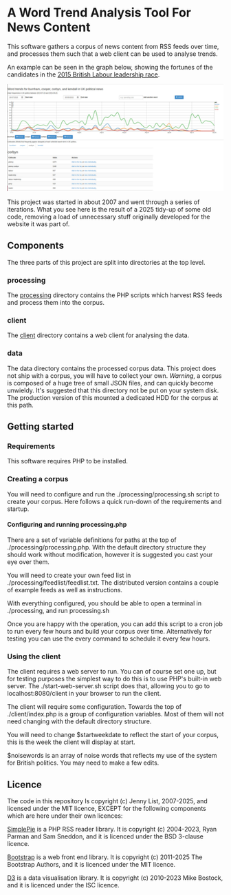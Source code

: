 # A Word Trend Analysis Tool For News Content

This software gathers a corpus of news content from RSS feeds over time, and processes them such that a web client can be used to analyse trends.

An example can be seen in the graph below, showing the fortunes of the candidates in the [2015 British Labour leadership race](https://en.wikipedia.org/wiki/2015_Labour_Party_leadership_election_(UK)).

![A graph of word frequencies of candidate names over the campaign.](./images/trends-labour-leadership-2015.jpg)

This project was started in about 2007 and went through a series of iterations. What you see here is the result of a 2025 tidy-up of some old code, removing a load of unnecessary stuff originally developed for the website it was part of.

## Components

The three parts of this project are split into directories at the top level.

### processing

The [processing](./processing/) directory contains the PHP scripts which harvest RSS feeds and process them into the corpus.

### client

The [client](./client/) directory contains a web client for analysing the data.

### data

The data directory contains the processed corpus data. This project does not ship with a corpus, you will have to collect your own. *Warning*, a corpus is composed of a huge tree of small JSON files, and can quickly become unwieldy. It's suggested that this directory not be put on your system disk. The production version of this mounted a dedicated HDD for the corpus at this path.

## Getting started

### Requirements

This software requires PHP to be installed.

### Creating a corpus

You will need to configure and run the ./processing/processing.sh script to create your corpus. Here follows a quick run-down of the requirements and startup.

#### Configuring and running processing.php

There are a set of variable definitions for paths at the top of ./processing/processing.php. With the default directory structure they should work without modification, however it is suggested you cast your eye over them.

You will need to create your own feed list in ./processing/feedlist/feedlist.txt. The distributed version contains a couple of example feeds as well as instructions.

With everything configured, you should be able to open a terminal in ./processing, and run processing.sh

Once you are happy with the operation, you can add this script to a cron job to run every few hours and build your corpus over time. Alternatively for testing you can use the every command to schedule it every few hours.

### Using the client

The client requires a web server to run. You can of course set one up, but for testing purposes the simplest way to do this is to use PHP's built-in web server. The ./start-web-server.sh script does that, allowing you to go to localhost:8080/client in your browser to run the client.

The client will require some configuration. Towards the top of ./client/index.php is a group of configuration variables. Most of them will not need changing with the default directory structure.

You will need to change $startweekdate to reflect the start of your corpus, this is the week the client will display at start.

$noisewords is an array of noise words that reflects my use of the system for British politics. You may need to make a few edits.

## Licence

The code in this repository ls copyright (c) Jenny List, 2007-2025, and licensed under the MIT licence, EXCEPT for the following components which are here under their own licences:

[SimplePie](https://github.com/simplepie/simplepie) is a PHP RSS reader library.
It is copyright (c) 2004-2023, Ryan Parman and Sam Sneddon, and it is licenced under the BSD 3-clause licence.

[Bootstrap](https://getbootstrap.com/) is a web front end library.
It is copyright (c) 2011-2025 The Bootstrap Authors, and it is licenced under the MIT licence.

[D3](https://d3js.org/) is a data visualisation library.
It is copyright (c) 2010-2023 Mike Bostock, and it is licenced under the ISC licence.
